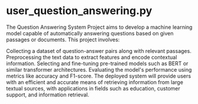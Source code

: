 # user_question_answering.py
The Question Answering System Project aims to develop a machine learning model capable of automatically answering questions based on given passages or documents. This project involves:

Collecting a dataset of question-answer pairs along with relevant passages.
Preprocessing the text data to extract features and encode contextual information.
Selecting and fine-tuning pre-trained models such as BERT or similar transformer architectures.
Evaluating the model's performance using metrics like accuracy and F1-score.
The deployed system will provide users with an efficient and accurate means of retrieving information from large textual sources, with applications in fields such as education, customer support, and information retrieval.
